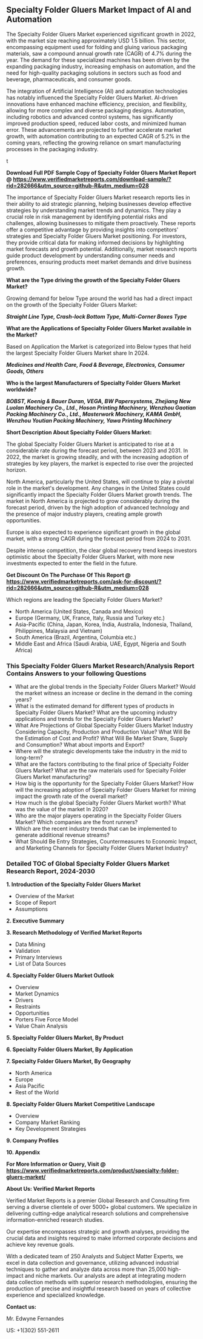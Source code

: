 <h2>Specialty Folder Gluers Market Impact of AI and Automation</h2><p>The Specialty Folder Gluers Market experienced significant growth in 2022, with the market size reaching approximately USD 1.5 billion. This sector, encompassing equipment used for folding and gluing various packaging materials, saw a compound annual growth rate (CAGR) of 4.7% during the year. The demand for these specialized machines has been driven by the expanding packaging industry, increasing emphasis on automation, and the need for high-quality packaging solutions in sectors such as food and beverage, pharmaceuticals, and consumer goods.</p><p>The integration of Artificial Intelligence (AI) and automation technologies has notably influenced the Specialty Folder Gluers Market. AI-driven innovations have enhanced machine efficiency, precision, and flexibility, allowing for more complex and diverse packaging designs. Automation, including robotics and advanced control systems, has significantly improved production speed, reduced labor costs, and minimized human error. These advancements are projected to further accelerate market growth, with automation contributing to an expected CAGR of 5.2% in the coming years, reflecting the growing reliance on smart manufacturing processes in the packaging industry.</p>t</p><p id="" class=""><strong>Download Full PDF Sample Copy of Specialty Folder Gluers Market Report @ <a href="https://www.verifiedmarketreports.com/download-sample/?rid=282666&utm_source=github-R&utm_medium=028" target="_blank">https://www.verifiedmarketreports.com/download-sample/?rid=282666&utm_source=github-R&utm_medium=028</a></strong></p><p>The importance of&nbsp;Specialty Folder Gluers Market research reports lies in their ability to aid strategic planning, helping businesses develop effective strategies by understanding market trends and dynamics. They play a crucial role in risk management by identifying potential risks and challenges, allowing businesses to mitigate them proactively. These reports offer a competitive advantage by providing insights into competitors' strategies and Specialty Folder Gluers Market positioning. For investors, they provide critical data for making informed decisions by highlighting market forecasts and growth potential. Additionally, market research reports guide product development by understanding consumer needs and preferences, ensuring products meet market demands and drive business growth.</p><p><strong>What are the&nbsp;Type driving the growth of the Specialty Folder Gluers Market?</strong></p><p id="" class="">Growing demand for below Type around the world has had a direct impact on the growth of the Specialty Folder Gluers Market:</p><em><strong>Straight Line Type, Crash-lock Bottom Type, Multi-Corner Boxes Type</strong></em></p><strong>What are the&nbsp;Applications&nbsp;of Specialty Folder Gluers Market available in the Market?</strong></p><p id="" class="">Based on Application the Market is categorized into Below types that held the largest Specialty Folder Gluers Market share In 2024.</p><em><strong>Medicines and Health Care, Food & Beverage, Electronics, Consumer Goods, Others</strong></em></p><strong>Who is the largest Manufacturers of Specialty Folder Gluers Market worldwide?</strong></p><p><em><strong>BOBST, Koenig & Bauer Duran, VEGA, BW Papersystems, Zhejiang New Luolan Machinery Co., Ltd., Hoson Printing Machinery, Wenzhou Gaotian Packing Machinery Co., Ltd., Masterwork Machinery, KAMA GmbH, Wenzhou Youtian Packing Machinery, Yawa Printing Machinery</strong></em></p><p id="" class=""><strong>Short Description About Specialty Folder Gluers Market:</strong></p><p>The global Specialty Folder Gluers Market is anticipated to rise at a considerable rate during the forecast period, between 2023 and 2031. In 2022, the market is growing steadily, and with the increasing adoption of strategies by key players, the market is expected to rise over the projected horizon.</p><p>North America, particularly the United States, will continue to play a pivotal role in the market's development. Any changes in the United States could significantly impact the Specialty Folder Gluers Market growth trends. The market in North America is projected to grow considerably during the forecast period, driven by the high adoption of advanced technology and the presence of major industry players, creating ample growth opportunities.</p><p>Europe is also expected to experience significant growth in the global market, with a strong CAGR during the forecast period from 2024 to 2031.</p><p>Despite intense competition, the clear global recovery trend keeps investors optimistic about the Specialty Folder Gluers Market, with more new investments expected to enter the field in the future.</p><p id="" class=""><strong>Get Discount On The Purchase Of This Report @ <a href="https://www.verifiedmarketreports.com/ask-for-discount/?rid=282666&utm_source=github-R&utm_medium=028" target="_blank">https://www.verifiedmarketreports.com/ask-for-discount/?rid=282666&utm_source=github-R&utm_medium=028</a></strong></p>Which regions are leading the Specialty Folder Gluers Market?</p><ul><li>North America (United States, Canada and Mexico)</li><li>Europe (Germany, UK, France, Italy, Russia and Turkey etc.)</li><li>Asia-Pacific (China, Japan, Korea, India, Australia, Indonesia, Thailand, Philippines, Malaysia and Vietnam)</li><li>South America (Brazil, Argentina, Columbia etc.)</li><li>Middle East and Africa (Saudi Arabia, UAE, Egypt, Nigeria and South Africa)</li></ul><h3 id="" class="">This Specialty Folder Gluers Market Research/Analysis Report Contains Answers to your following Questions</h3><ul><li>What are the global trends in the Specialty Folder Gluers Market? Would the market witness an increase or decline in the demand in the coming years?</li><li>What is the estimated demand for different types of products in Specialty Folder Gluers Market? What are the upcoming industry applications and trends for the Specialty Folder Gluers Market?</li><li>What Are Projections of Global Specialty Folder Gluers Market Industry Considering Capacity, Production and Production Value? What Will Be the Estimation of Cost and Profit? What Will Be Market Share, Supply and Consumption? What about imports and Export?</li><li>Where will the strategic developments take the industry in the mid to long-term?</li><li>What are the factors contributing to the final price of Specialty Folder Gluers Market? What are the raw materials used for Specialty Folder Gluers Market manufacturing?</li><li>How big is the opportunity for the Specialty Folder Gluers Market? How will the increasing adoption of Specialty Folder Gluers Market for mining impact the growth rate of the overall market?</li><li>How much is the global Specialty Folder Gluers Market worth? What was the value of the market In 2020?</li><li>Who are the major players operating in the Specialty Folder Gluers Market? Which companies are the front runners?</li><li>Which are the recent industry trends that can be implemented to generate additional revenue streams?</li><li>What Should Be Entry Strategies, Countermeasures to Economic Impact, and Marketing Channels for Specialty Folder Gluers Market Industry?</li></ul><h3 id="" class="">Detailed TOC of Global Specialty Folder Gluers Market Research Report, 2024-2030</h3><p id="" class=""><strong>1. Introduction of the Specialty Folder Gluers Market</strong></p><ul><li>Overview of the Market</li><li>Scope of Report</li><li>Assumptions</li></ul><p id="" class=""><strong>2. Executive Summary</strong></p><p id="" class=""><strong>3. Research Methodology of Verified Market Reports</strong></p><ul><li>Data Mining</li><li>Validation</li><li>Primary Interviews</li><li>List of Data Sources</li></ul><p id="" class=""><strong>4. Specialty Folder Gluers Market Outlook</strong></p><ul><li>Overview</li><li>Market Dynamics</li><li>Drivers</li><li>Restraints</li><li>Opportunities</li><li>Porters Five Force Model</li><li>Value Chain Analysis</li></ul><p id="" class=""><strong>5. Specialty Folder Gluers Market, By Product</strong></p><p id="" class=""><strong>6. Specialty Folder Gluers Market, By Application</strong></p><p id="" class=""><strong>7. Specialty Folder Gluers Market, By Geography</strong></p><ul><li>North America</li><li>Europe</li><li>Asia Pacific</li><li>Rest of the World</li></ul><p id="" class=""><strong>8. Specialty Folder Gluers Market Competitive Landscape</strong></p><ul><li>Overview</li><li>Company Market Ranking</li><li>Key Development Strategies</li></ul><p id="" class=""><strong>9. Company Profiles</strong></p><p id="" class=""><strong>10. Appendix</strong></p><p id="" class=""><strong>For More Information or Query, Visit @ <a href="https://www.verifiedmarketreports.com/product/specialty-folder-gluers-market/" target="_blank">https://www.verifiedmarketreports.com/product/specialty-folder-gluers-market/</a></strong></p><p id="" class=""><strong>About Us: Verified Market Reports</strong></p><p id="" class="">Verified Market Reports is a premier Global Research and Consulting firm serving a diverse clientele of over 5000+ global customers. We specialize in delivering cutting-edge analytical research solutions and comprehensive information-enriched research studies.</p><p id="" class="">Our expertise encompasses strategic and growth analyses, providing the crucial data and insights required to make informed corporate decisions and achieve key revenue goals.</p><p id="" class="">With a dedicated team of 250 Analysts and Subject Matter Experts, we excel in data collection and governance, utilizing advanced industrial techniques to gather and analyze data across more than 25,000 high-impact and niche markets. Our analysts are adept at integrating modern data collection methods with superior research methodologies, ensuring the production of precise and insightful research based on years of collective experience and specialized knowledge.</p><p id="" class=""><strong>Contact us:</strong></p><p id="" class="">Mr. Edwyne Fernandes</p><p id="" class="">US: +1(302) 551-2611</p>